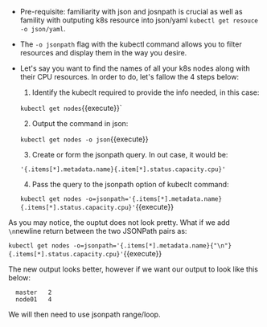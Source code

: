  - Pre-requisite: familiarity with json and josnpath is crucial as well as famility with outputing k8s resource into json/yaml `kubectl get resouce -o json/yaml`.

- The `-o jsonpath` flag with the kubectl command allows you to filter resources and display them in the way you desire.
- Let's say you want to find the names of all your k8s nodes along with their CPU resources. In order to do, let's fallow the 4 steps below:

  1. Identify the kubeclt required to provide the info needed, in this case:

   `kubectl get nodes`{{execute}}`

  2. Output the command in json:

    `kubectl get nodes -o json`{{execute}}

  3. Create or form the jsonpath query. In out case, it would be:

    `'{.items[*].metadata.name}{.item[*].status.capacity.cpu}'`


  4. Pass the query to the jsonpath option of kubeclt command:

    `kubectl get nodes -o=jsonpath='{.items[*].metadata.name} {.items[*].status.capacity.cpu}'`{{execute}}

As you may notice, the ouptut does not look pretty. What if we add `\n`newline return between the two JSONPath pairs as:

  `kubectl get nodes -o=jsonpath='{.items[*].metadata.name}{"\n"}{.items[*].status.capacity.cpu}'`{{execute}}

The new output looks better, however if we want our output to look like this below:

  ```
    master   2
    node01   4
  ```
  We will then need to use jsonpath  range/loop.